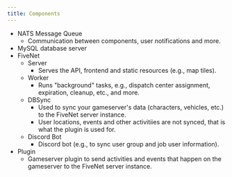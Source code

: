 ```yaml
---
title: Components
---
```


- NATS Message Queue
    - Communication between components, user notifications and more.
- MySQL database server
- FiveNet
    - Server
        - Serves the API, frontend and static resources (e.g., map tiles).
    - Worker
        - Runs "background" tasks, e.g., dispatch center assignment, expiration, cleanup, etc., and more.
    - DBSync
        - Used to sync your gameserver's data (characters, vehicles, etc.) to the FiveNet server instance.
        - User locations, events and other activitiies are not synced, that is what the plugin is used for.
    - Discord Bot
        - Discord bot (e.g., to sync user group and job user information).
- Plugin
    - Gameserver plugin to send activities and events that happen on the gameserver to the FiveNet server instance.
